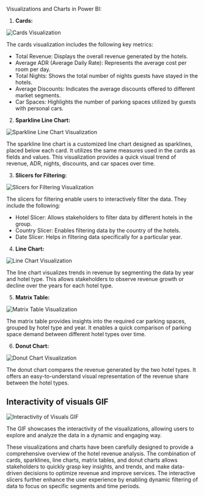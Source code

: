 Visualizations and Charts in Power BI:

1. **Cards:**

![Cards Visualization](https://i.imgur.com/5de2kMB.png)

The cards visualization includes the following key metrics:
   - Total Revenue: Displays the overall revenue generated by the hotels.
   - Average ADR (Average Daily Rate): Represents the average cost per room per day.
   - Total Nights: Shows the total number of nights guests have stayed in the hotels.
   - Average Discounts: Indicates the average discounts offered to different market segments.
   - Car Spaces: Highlights the number of parking spaces utilized by guests with personal cars.

2. **Sparkline Line Chart:**

![Sparkline Line Chart Visualization](https://i.imgur.com/C54av9y.png)

The sparkline line chart is a customized line chart designed as sparklines, placed below each card. It utilizes the same measures used in the cards as fields and values. This visualization provides a quick visual trend of revenue, ADR, nights, discounts, and car spaces over time.

3. **Slicers for Filtering:**

![Slicers for Filtering Visualization](https://i.imgur.com/bXiwKt2.png)

The slicers for filtering enable users to interactively filter the data. They include the following:
   - Hotel Slicer: Allows stakeholders to filter data by different hotels in the group.
   - Country Slicer: Enables filtering data by the country of the hotels.
   - Date Slicer: Helps in filtering data specifically for a particular year.

4. **Line Chart:**

![Line Chart Visualization](https://i.imgur.com/gSHmxs9.png)

The line chart visualizes trends in revenue by segmenting the data by year and hotel type. This allows stakeholders to observe revenue growth or decline over the years for each hotel type.

5. **Matrix Table:**

![Matrix Table Visualization](https://i.imgur.com/sX75n5v.png)

The matrix table provides insights into the required car parking spaces, grouped by hotel type and year. It enables a quick comparison of parking space demand between different hotel types over time.

6. **Donut Chart:**

![Donut Chart Visualization](https://i.imgur.com/4c8GNlo.png)

The donut chart compares the revenue generated by the two hotel types. It offers an easy-to-understand visual representation of the revenue share between the hotel types.

## Interactivity of visuals GIF

![Interactivity of Visuals GIF](https://i.imgur.com/bNWcNL3.gif)



The GIF showcases the interactivity of the visualizations, allowing users to explore and analyze the data in a dynamic and engaging way.

These visualizations and charts have been carefully designed to provide a comprehensive overview of the hotel revenue analysis. The combination of cards, sparklines, line charts, matrix tables, and donut charts allows stakeholders to quickly grasp key insights, and trends, and make data-driven decisions to optimize revenue and improve services. The interactive slicers further enhance the user experience by enabling dynamic filtering of data to focus on specific segments and time periods.
